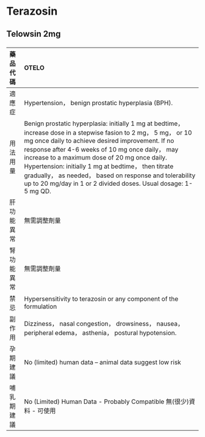 # Terazosin

## Telowsin 2mg

##### 

| 藥品代碼   | OTELO                                                                                                                                                                                                                                                                                                                                                                                                                                                          |
|:-----------|:---------------------------------------------------------------------------------------------------------------------------------------------------------------------------------------------------------------------------------------------------------------------------------------------------------------------------------------------------------------------------------------------------------------------------------------------------------------|
| 適應症     | Hypertension， benign prostatic hyperplasia (BPH).                                                                                                                                                                                                                                                                                                                                                                                                             |
| 用法用量   | Benign prostatic hyperplasia: initially 1 mg at bedtime， increase dose in a stepwise fasion to 2 mg， 5 mg， or 10 mg once daily to achieve desired improvement. If no response after 4-6 weeks of 10 mg once daily， may increase to a maximum dose of 20 mg once daily. Hypertension: initially 1 mg at bedtime， then titrate gradually， as needed， based on response and tolerability up to 20 mg/day in 1 or 2 divided doses. Usual dosage: 1-5 mg QD. |
| 肝功能異常 | 無需調整劑量                                                                                                                                                                                                                                                                                                                                                                                                                                                   |
| 腎功能異常 | 無需調整劑量                                                                                                                                                                                                                                                                                                                                                                                                                                                   |
| 禁忌       | Hypersensitivity to terazosin or any component of the formulation                                                                                                                                                                                                                                                                                                                                                                                              |
| 副作用     | Dizziness， nasal congestion， drowsiness， nausea， peripheral edema， asthenia， postural hypotension.                                                                                                                                                                                                                                                                                                                                                       |
| 孕期建議   | No (limited) human data – animal data suggest low risk                                                                                                                                                                                                                                                                                                                                                                                                         |
| 哺乳期建議 | No (Limited) Human Data - Probably Compatible 無(很少)資料 - 可使用                                                                                                                                                                                                                                                                                                                                                                                            |


